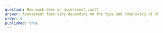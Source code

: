 ```yaml
---
question: How much does an assessment cost?
answer: Assessment fees vary depending on the type and complexity of the evaluation required. We provide transparent pricing information during your initial enquiry and can discuss payment plans if needed. Many people are able to claim assessment costs through Access to Work or private health insurance.
order: 6
published: true
---
```

